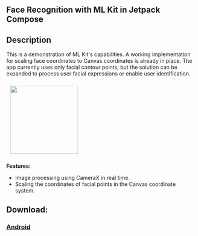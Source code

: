 ## Face Recognition with ML Kit in Jetpack Compose

## Description
This is a demonstration of ML Kit's capabilities. A working implementation for scaling face coordinates to Canvas coordinates is already in place. The app currently uses only facial contour points, but the solution can be expanded to process user facial expressions or enable user identification.

<img src="https://private-user-images.githubusercontent.com/108179536/409264419-c8bfb095-c55a-44f5-a035-0e50ecc6605c.png?jwt=eyJhbGciOiJIUzI1NiIsInR5cCI6IkpXVCJ9.eyJpc3MiOiJnaXRodWIuY29tIiwiYXVkIjoicmF3LmdpdGh1YnVzZXJjb250ZW50LmNvbSIsImtleSI6ImtleTUiLCJleHAiOjE3Mzg2MTI4MzQsIm5iZiI6MTczODYxMjUzNCwicGF0aCI6Ii8xMDgxNzk1MzYvNDA5MjY0NDE5LWM4YmZiMDk1LWM1NWEtNDRmNS1hMDM1LTBlNTBlY2M2NjA1Yy5wbmc_WC1BbXotQWxnb3JpdGhtPUFXUzQtSE1BQy1TSEEyNTYmWC1BbXotQ3JlZGVudGlhbD1BS0lBVkNPRFlMU0E1M1BRSzRaQSUyRjIwMjUwMjAzJTJGdXMtZWFzdC0xJTJGczMlMkZhd3M0X3JlcXVlc3QmWC1BbXotRGF0ZT0yMDI1MDIwM1QxOTU1MzRaJlgtQW16LUV4cGlyZXM9MzAwJlgtQW16LVNpZ25hdHVyZT1hYjY2ZGJkNmViMjEwZGUzMWRlZDgxMTU3ZWY3NGVlOTlkNTY3MWFiNmNlMDM4M2E5MmZiYmM4ZTFiNTkzNjBhJlgtQW16LVNpZ25lZEhlYWRlcnM9aG9zdCJ9.B0G8PnTsgv7wGCapHIoeR4Pp4CyP9FSGFFvjYWWBbhk" align="start"
width="180dp" hspace="10" vspace="10">

**Features:**
- Image processing using CameraX in real time.
- Scaling the coordinates of facial points in the Canvas coordinate system.

## Download:

### [**Android**](https://github.com/kapozzz/Face-AI/raw/refs/heads/main/apks/faceai.apk)



